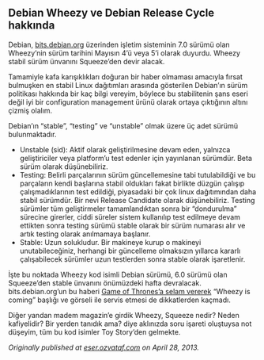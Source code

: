 ## Debian Wheezy ve Debian Release Cycle hakkında

Debian, [bits.debian.org](http://bits.debian.org/2013/04/release-date.html) üzerinden işletim sisteminin 7.0 sürümü olan Wheezy’nin sürüm tarihini Mayısın 4’ü veya 5’i olarak duyurdu. Wheezy stabil sürüm ünvanını Squeeze’den devir alacak.

Tamamiyle kafa karışıklıkları doğuran bir haber olmaması amacıyla fırsat bulmuşken en stabil Linux dağıtımları arasında gösterilen Debian’ın sürüm politikası hakkında bir kaç bilgi vereyim, böylece bu stabilitenin şans eseri değil iyi bir configuration management ürünü olarak ortaya çıktığının altını çizmiş olalım.

Debian’ın “stable”, “testing” ve “unstable” olmak üzere üç adet sürümü bulunmaktadır.

*   Unstable (sid): Aktif olarak geliştirilmesine devam eden, yalnızca geliştiriciler veya platform’u test edenler için yayınlanan sürümdür. Beta sürüm olarak düşünebiliriz.
*   Testing: Belirli parçalarının sürüm güncellemesine tabi tutulabildiği ve bu parçaların kendi başlarına stabil oldukları fakat birlikte düzgün çalışıp çalışmadıklarının test edildiği, piyasadaki bir çok linux dağıtımından daha stabil sürümdür. Bir nevi Release Candidate olarak düşünebiliriz. Testing sürümler tüm geliştirmeler tamamlandıktan sonra bir “dondurulma” sürecine girerler, ciddi süreler sistem kullanılıp test edilmeye devam ettikten sonra testing sürümü stable olarak bir sürüm numarası alır ve artık testing olarak anılmamaya başlanır.
*   Stable: Uzun solukludur. Bir makineye kurup o makineyi unutabileceğiniz, herhangi bir güncelleme olmaksızın yıllarca kararlı çalışabilecek sürümler uzun testlerden sonra stable olarak işaretlenir.

İşte bu noktada Wheezy kod isimli Debian sürümü, 6.0 sürümü olan Squeeze’den stable ünvanını önümüzdeki hafta devralacak. bits.debian.org’un bu haberi [Game of Thrones’a selam vererek](http://bits.debian.org/static/images/gotwheezy.jpg) “Wheezy is coming” başlığı ve görseli ile servis etmesi de dikkatlerden kaçmadı.

Diğer yandan madem magazin’e girdik Wheezy, Squeeze nedir? Neden kafiyelidir? Bir yerden tanıdık ama? diye aklınızda soru işareti oluştuysa not düşeyim, tüm bu kod isimler Toy Story’den gelmekte.

*Originally published at* [*eser.ozvataf.com*](http://eser.ozvataf.com/debian-wheezy-ve-release-cycle-hakkinda/) *on April 28, 2013.*